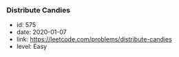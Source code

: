### Distribute Candies

* id: 575
* date: 2020-01-07
* link: https://leetcode.com/problems/distribute-candies
* level: Easy
